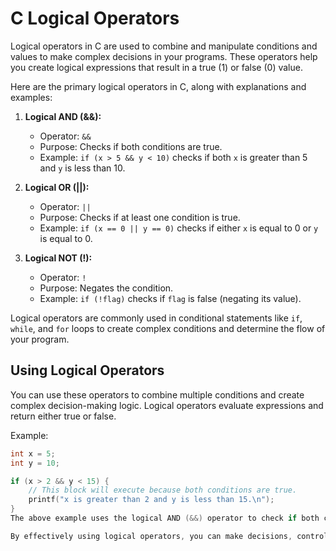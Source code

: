 # C Logical Operators

Logical operators in C are used to combine and manipulate conditions and values to make complex decisions in your programs. These operators help you create logical expressions that result in a true (1) or false (0) value.

Here are the primary logical operators in C, along with explanations and examples:

1. **Logical AND (&&):**
   - Operator: `&&`
   - Purpose: Checks if both conditions are true.
   - Example: `if (x > 5 && y < 10)` checks if both `x` is greater than 5 and `y` is less than 10.

2. **Logical OR (||):**
   - Operator: `||`
   - Purpose: Checks if at least one condition is true.
   - Example: `if (x == 0 || y == 0)` checks if either `x` is equal to 0 or `y` is equal to 0.

3. **Logical NOT (!):**
   - Operator: `!`
   - Purpose: Negates the condition.
   - Example: `if (!flag)` checks if `flag` is false (negating its value).

Logical operators are commonly used in conditional statements like `if`, `while`, and `for` loops to create complex conditions and determine the flow of your program.

## Using Logical Operators

You can use these operators to combine multiple conditions and create complex decision-making logic. Logical operators evaluate expressions and return either true or false.

Example:
```c
int x = 5;
int y = 10;

if (x > 2 && y < 15) {
    // This block will execute because both conditions are true.
    printf("x is greater than 2 and y is less than 15.\n");
}
The above example uses the logical AND (&&) operator to check if both conditions are true. If both conditions are met, the code block executes.

By effectively using logical operators, you can make decisions, control loops, and create advanced conditional logic in your C programs.